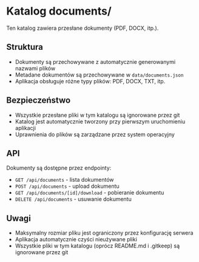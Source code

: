# Katalog documents/

Ten katalog zawiera przesłane dokumenty (PDF, DOCX, itp.).

## Struktura

- Dokumenty są przechowywane z automatycznie generowanymi nazwami plików
- Metadane dokumentów są przechowywane w `data/documents.json`
- Aplikacja obsługuje różne typy plików: PDF, DOCX, TXT, itp.

## Bezpieczeństwo

- Wszystkie przesłane pliki w tym katalogu są ignorowane przez git
- Katalog jest automatycznie tworzony przy pierwszym uruchomieniu aplikacji
- Uprawnienia do plików są zarządzane przez system operacyjny

## API

Dokumenty są dostępne przez endpointy:
- `GET /api/documents` - lista dokumentów
- `POST /api/documents` - upload dokumentu
- `GET /api/documents/[id]/download` - pobieranie dokumentu
- `DELETE /api/documents` - usuwanie dokumentu

## Uwagi

- Maksymalny rozmiar pliku jest ograniczony przez konfigurację serwera
- Aplikacja automatycznie czyści nieużywane pliki
- Wszystkie pliki w tym katalogu (oprócz README.md i .gitkeep) są ignorowane przez git
